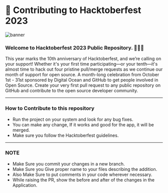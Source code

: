 # 🌱 Contributing to Hacktoberfest 2023

![banner](https://pbs.twimg.com/card_img/1717937783871098880/PpI6lBRX?format=jpg&name=4096x4096)

### Welcome to Hacktoberfest 2023 Public Repository. 👨🏻‍💻

<p>This year marks the 10th anniversary of Hacktoberfest, and we’re calling on your support! Whether it's your first time participating—or your tenth—it's almost time to hack out four pristine pull/merge requests as we continue our month of support for open source. A month-long celebration from October 1st - 31st sponsored by Digital Ocean and GitHub to get people involved in Open Source. Create your very first pull request to any public repository on GitHub and contribute to the open source developer community.
</p>

---

### How to Contribute to this repository

- Run the project on your system and look for any bug fixes.
- You can make any change, If it works and good for the app, it will be merged.
- Make sure you follow the Hacktoberfest guidelines.

---

### NOTE

- Make Sure you commit your changes in a new branch.
- Make Sure you Give proper name to your files describing the addition.
- Also Make Sure to put comments in your code wherever necessary.
- While raising the PR, show the before and after of the changes in the Application.
